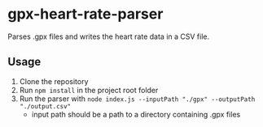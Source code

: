 # gpx-heart-rate-parser
Parses .gpx files and writes the heart rate data in a CSV file.

## Usage
1. Clone the repository
2. Run ```npm install``` in the project root folder
3. Run the parser with ```node index.js --inputPath "./gpx" --outputPath "./output.csv"```
    - input path should be a path to a directory containing .gpx files